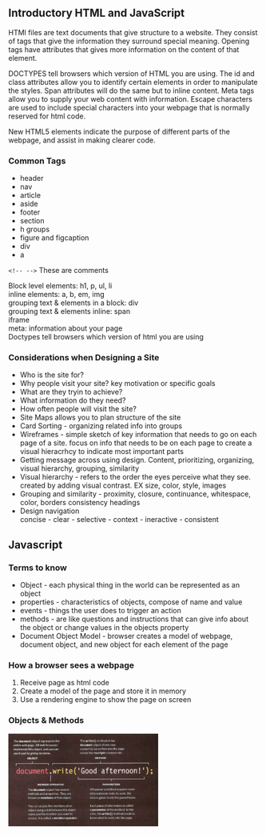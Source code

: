 ## Introductory HTML and JavaScript

HTMl files are text documents that give structure to a website. They consist of tags that give the information they surround special meaning. Opening tags have attributes that gives more information on the content of that element. 

DOCTYPES tell browsers which version of HTML you are using. The id and class attributes allow you to identify certain elements in order to manipulate the styles. Span attributes will do the same but to inline content. Meta tags allow you to supply your web content with information. Escape characters are used to include special characters into your webpage that is normally reserved for html code. 

New HTML5 elements indicate the purpose of different parts of the webpage, and assist in making clearer code. 

### Common Tags
- header
- nav
- article
- aside
- footer
- section
- h groups
- figure and figcaption
- div
- a 

`<!-- -->` These are comments

Block level elements: h1, p, ul, li  
inline elements: a, b, em, img  
grouping text & elements in a block: div  
grouping text & elements inline: span  
iframe  
meta: information about your page  
Doctypes tell browsers which version of html you are using  

### Considerations when Designing a Site
- Who is the site for?
- Why people visit your site?  key motivation or specific goals
- What are they tryin to achieve? 
- What information do they need?
- How often people will visit the site?
- Site Maps allows you to plan structure of the site
- Card Sorting - organizing related info into groups
- Wireframes - simple sketch of key information that needs to go on each page of a site. 
focus on info that needs to be on each page to create a visual hieracrhcy to indicate most important parts
- Getting message across using design. Content, prioritizing, organizing, visual hierarchy, grouping, similarity
- Visual hierarchy - refers to the order the eyes perceive what they see. 
created by adding visual contrast. EX size, color, style, images
- Grouping and similarity - proximity, closure, continuance, whitespace, color, borders
consistency headings
- Design navigation  
concise - clear - selective - context - ineractive - consistent

 
## Javascript

### Terms to know

- Object - each physical thing in the world can be represented as an object
- properties - characteristics of objects, compose of name and value
- events - things the user does to trigger an action
- methods - are like questions and instructions that can give info about the object or change values in the objects property
- Document Object Model - browser creates a model of webpage, document object, and new object for each element of the page

### How a browser sees a webpage
1. Receive page as html code
1. Create a model of the page and store it in memory
1. Use a rendering engine to show the page on screen

### Objects & Methods
<!-- ![objects and methods](/images/objectsAndMethods.png) -->

<img src="images/objectsAndMethods.png" alt="objects and methods" width="300px"/>